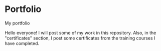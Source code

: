 # Portfolio
My portfolio

Hello everyone! 
I will post some of my work in this repository. 
Also, in the "certificates" section, I post some certificates from the training courses I have completed.

